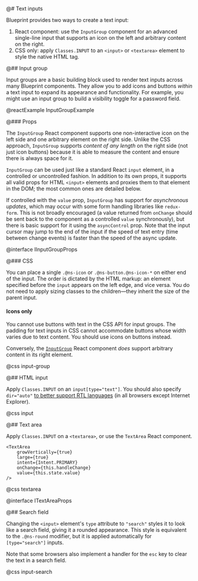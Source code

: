 @# Text inputs

Blueprint provides two ways to create a text input:

1. React component: use the `InputGroup` component for an advanced single-line
   input that supports an icon on the left and arbitrary content on the right.
1. CSS only: apply `Classes.INPUT` to an `<input>` or `<textarea>` element to
   style the native HTML tag.

@## Input group

Input groups are a basic building block used to render text inputs across many Blueprint components.
They allow you to add icons and buttons _within_ a text input to expand its appearance and
functionality. For example, you might use an input group to build a visibility toggle for a password
field.

@reactExample InputGroupExample

@### Props

The `InputGroup` React component supports one non-interactive icon on the left
side and one arbitrary element on the right side. Unlike the CSS approach,
`InputGroup` supports _content of any length_ on the right side (not just
icon buttons) because it is able to measure the content and ensure there is
always space for it.

`InputGroup` can be used just like a standard React `input` element, in
a controlled or uncontrolled fashion. In addition to its own props, it supports
all valid props for HTML `<input>` elements and proxies them to that element in
the DOM; the most common ones are detailed below.

If controlled with the `value` prop, `InputGroup` has support for _asynchronous updates_, which may
occur with some form handling libraries like `redux-form`. This is not broadly encouraged (a value
returned from `onChange` should be sent back to the component as a controlled `value` synchronously),
but there is basic support for it using the `asyncControl` prop. Note that the input cursor may jump
to the end of the input if the speed of text entry (time between change events) is faster than the
speed of the async update.

@interface IInputGroupProps

@### CSS

You can place a single `.@ns-icon` or `.@ns-button.@ns-icon-*` on either end of the input. The order is
dictated by the HTML markup: an element specified before the `input` appears on the left edge, and
vice versa. You do not need to apply sizing classes to the children&mdash;they inherit the size of
the parent input.

<div class="@ns-callout @ns-intent-warning @ns-icon-warning-sign">
    <h4 class="@ns-heading">Icons only</h4>

You cannot use buttons with text in the CSS API for input groups. The padding for text inputs
in CSS cannot accommodate buttons whose width varies due to text content. You should use icons on
buttons instead.

Conversely, the [`InputGroup`](#core/components/text-inputs.input-group) React
component _does_ support arbitrary content in its right element.

</div>

@css input-group

@## HTML input

Apply `Classes.INPUT` on an `input[type="text"]`. You should also specify `dir="auto"`
[to better support RTL languages](http://www.w3.org/International/questions/qa-html-dir#dirauto)
(in all browsers except Internet Explorer).

@css input

@## Text area

Apply `Classes.INPUT` on a `<textarea>`, or use the `TextArea` React component.

```tsx
<TextArea
    growVertically={true}
    large={true}
    intent={Intent.PRIMARY}
    onChange={this.handleChange}
    value={this.state.value}
/>
```

@css textarea

@interface ITextAreaProps

@## Search field

Changing the `<input>` element's `type` attribute to `"search"` styles it to look like a search
field, giving it a rounded appearance. This style is equivalent to the `.@ns-round` modifier, but it
is applied automatically for `[type="search"]` inputs.

Note that some browsers also implement a handler for the `esc` key to clear the text in a search field.

@css input-search
